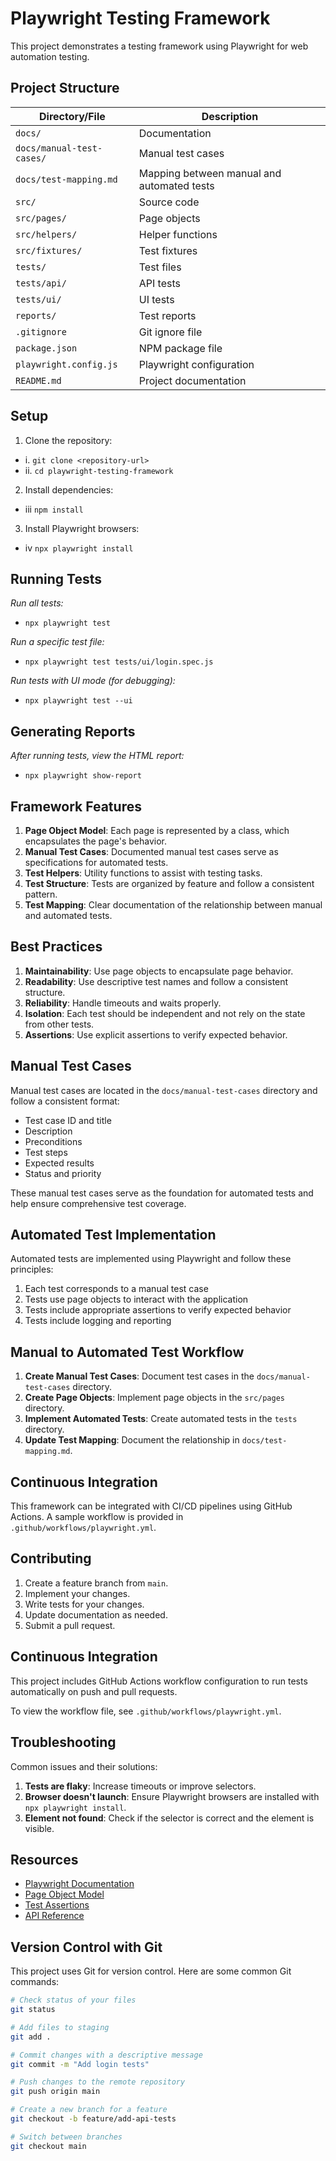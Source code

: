 # Playwright Testing Framework

This project demonstrates a testing framework using Playwright for web automation testing.

## Project Structure


| Directory/File | Description |
|----------------|-------------|
| `docs/` | Documentation |
| `docs/manual-test-cases/` | Manual test cases |
| `docs/test-mapping.md` | Mapping between manual and automated tests |
| `src/` | Source code |
| `src/pages/` | Page objects |
| `src/helpers/` | Helper functions |
| `src/fixtures/` | Test fixtures |
| `tests/` | Test files |
| `tests/api/` | API tests |
| `tests/ui/` | UI tests |
| `reports/` | Test reports |
| `.gitignore` | Git ignore file |
| `package.json` | NPM package file |
| `playwright.config.js` | Playwright configuration |
| `README.md` | Project documentation |

## Setup

1. Clone the repository: 
- i. `git clone <repository-url>`
- ii. `cd playwright-testing-framework`

2. Install dependencies:
- iii `npm install`

3. Install Playwright browsers:
- iv `npx playwright install`

## Running Tests

*Run all tests:*

- `npx playwright test`

*Run a specific test file:*

- `npx playwright test tests/ui/login.spec.js`

*Run tests with UI mode (for debugging):*

- `npx playwright test --ui`

## Generating Reports

*After running tests, view the HTML report:*

- `npx playwright show-report`

## Framework Features

1. **Page Object Model**: Each page is represented by a class, which encapsulates the page's behavior.
2. **Manual Test Cases**: Documented manual test cases serve as specifications for automated tests.
3. **Test Helpers**: Utility functions to assist with testing tasks.
4. **Test Structure**: Tests are organized by feature and follow a consistent pattern.
5. **Test Mapping**: Clear documentation of the relationship between manual and automated tests.

## Best Practices

1. **Maintainability**: Use page objects to encapsulate page behavior.
2. **Readability**: Use descriptive test names and follow a consistent structure.
3. **Reliability**: Handle timeouts and waits properly.
4. **Isolation**: Each test should be independent and not rely on the state from other tests.
5. **Assertions**: Use explicit assertions to verify expected behavior.

## Manual Test Cases

Manual test cases are located in the `docs/manual-test-cases` directory and follow a consistent format:

- Test case ID and title
- Description
- Preconditions
- Test steps
- Expected results
- Status and priority

These manual test cases serve as the foundation for automated tests and help ensure comprehensive test coverage.

## Automated Test Implementation

Automated tests are implemented using Playwright and follow these principles:

1. Each test corresponds to a manual test case
2. Tests use page objects to interact with the application
3. Tests include appropriate assertions to verify expected behavior
4. Tests include logging and reporting

## Manual to Automated Test Workflow

1. **Create Manual Test Cases**: Document test cases in the `docs/manual-test-cases` directory.
2. **Create Page Objects**: Implement page objects in the `src/pages` directory.
3. **Implement Automated Tests**: Create automated tests in the `tests` directory.
4. **Update Test Mapping**: Document the relationship in `docs/test-mapping.md`.

## Continuous Integration

This framework can be integrated with CI/CD pipelines using GitHub Actions. A sample workflow is provided in `.github/workflows/playwright.yml`.

## Contributing

1. Create a feature branch from `main`.
2. Implement your changes.
3. Write tests for your changes.
4. Update documentation as needed.
5. Submit a pull request.

## Continuous Integration

This project includes GitHub Actions workflow configuration to run tests automatically on push and pull requests.

To view the workflow file, see `.github/workflows/playwright.yml`.

## Troubleshooting

Common issues and their solutions:

1. **Tests are flaky**: Increase timeouts or improve selectors.
2. **Browser doesn't launch**: Ensure Playwright browsers are installed with `npx playwright install`.
3. **Element not found**: Check if the selector is correct and the element is visible.

## Resources

- [Playwright Documentation](https://playwright.dev/docs/intro)
- [Page Object Model](https://playwright.dev/docs/pom)
- [Test Assertions](https://playwright.dev/docs/test-assertions)
- [API Reference](https://playwright.dev/docs/api/class-playwright)


## Version Control with Git

This project uses Git for version control. Here are some common Git commands:

```bash
# Check status of your files
git status

# Add files to staging
git add .

# Commit changes with a descriptive message
git commit -m "Add login tests"

# Push changes to the remote repository
git push origin main

# Create a new branch for a feature
git checkout -b feature/add-api-tests

# Switch between branches
git checkout main
